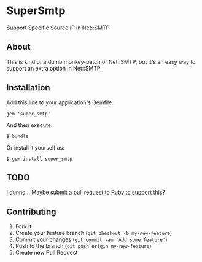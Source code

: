 # SuperSmtp

Support Specific Source IP in Net::SMTP

## About

 This is kind of a dumb monkey-patch of Net::SMTP, but it's an easy way to
 support an extra option in Net::SMTP.

## Installation

Add this line to your application's Gemfile:

    gem 'super_smtp'

And then execute:

    $ bundle

Or install it yourself as:

    $ gem install super_smtp

## TODO

  I dunno... Maybe submit a pull request to Ruby to support this?

## Contributing

1. Fork it
2. Create your feature branch (`git checkout -b my-new-feature`)
3. Commit your changes (`git commit -am 'Add some feature'`)
4. Push to the branch (`git push origin my-new-feature`)
5. Create new Pull Request
